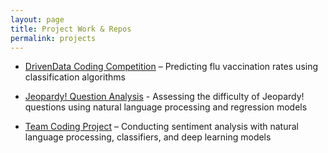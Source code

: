 ```yaml
---
layout: page
title: Project Work & Repos
permalink: projects
---
```




- [DrivenData Coding Competition](https://github.com/seheinzel/Flu-Vaccination-Competition) – Predicting flu vaccination rates using classification algorithms


- [Jeopardy! Question Analysis](https://github.com/seheinzel/Jeopardy-Question-Analysis) - Assessing the difficulty of Jeopardy! questions using natural language processing and regression models


- [Team Coding Project](https://github.com/seheinzel/Twitter-Sentiment-Analysis-Using-NLP) – Conducting sentiment analysis with natural language processing, classifiers, and deep learning models